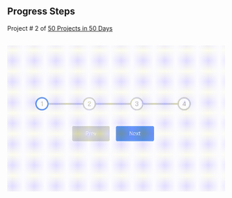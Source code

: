 ## Progress Steps
Project # 2 of [50 Projects in 50 Days](https://50projects50days.com/) <br><br>

<!-- ![progress-steps](docs/02-progress-steps.gif) -->

<img src="./docs/02-progress-steps.gif" alt="progress-steps" width="500"/>